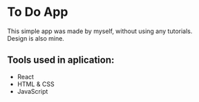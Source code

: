 # To Do App

This simple app was made by myself, without using any tutorials. </br>
Design is also mine.

## Tools used in aplication:

- React
- HTML & CSS
- JavaScript
